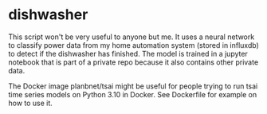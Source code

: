 # dishwasher

This script won't be very useful to anyone but me. It uses a neural network to classify power data from my home automation system (stored in influxdb) to detect if the dishwasher has finished. The model is trained in a jupyter notebook that is part of a private repo because it also contains other private data.

The Docker image planbnet/tsai might be useful for people trying to run tsai time series models on Python 3.10 in Docker. See Dockerfile for example on how to use it.
